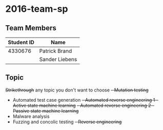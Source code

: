 # 2016-team-sp
## Team Members
| Student ID | Name           |
|------------|----------------|
| 4330676    | Patrick Brand  |
|            | Sander Liebens |

## Topic
~~Strikethrough~~ any topic you don't want to choose
~~- Mutation testing~~
- Automated test case generation
~~- Automated reverse engineering 1 - Active state machine learning~~
~~- Automated reverse engineering 2 - Passive state machine learning~~
- Malware analysis
- Fuzzing and concolic testing
~~- Reverse engineering~~
